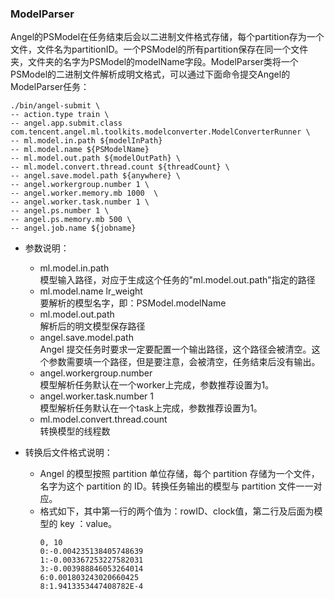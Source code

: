 ### ModelParser
Angel的PSModel在任务结束后会以二进制文件格式存储，每个partition存为一个文件，文件名为partitionID。一个PSModel的所有partition保存在同一个文件夹，文件夹的名字为PSModel的modelName字段。ModelParser类将一个PSModel的二进制文件解析成明文格式，可以通过下面命令提交Angel的ModelParser任务：


```
./bin/angel-submit \
-- action.type train \
-- angel.app.submit.class com.tencent.angel.ml.toolkits.modelconverter.ModelConverterRunner \
-- ml.model.in.path ${modelInPath}
-- ml.model.name ${PSModelName}
-- ml.model.out.path ${modelOutPath} \
-- ml.model.convert.thread.count ${threadCount} \
-- angel.save.model.path ${anywhere} \
-- angel.workergroup.number 1 \
-- angel.worker.memory.mb 1000  \
-- angel.worker.task.number 1 \
-- angel.ps.number 1 \
-- angel.ps.memory.mb 500 \
-- angel.job.name ${jobname}
```

* 参数说明：
    * ml.model.in.path  
      模型输入路径，对应于生成这个任务的"ml.model.out.path"指定的路径
    * ml.model.name lr_weight   
      要解析的模型名字，即：PSModel.modelName
    * ml.model.out.path   
      解析后的明文模型保存路径
    * angel.save.model.path    
      Angel 提交任务时要求一定要配置一个输出路径，这个路径会被清空。这个参数需要填一个路径，但是要注意，会被清空，任务结束后没有输出。
    * angel.workergroup.number   
      模型解析任务默认在一个worker上完成，参数推荐设置为1。
    * angel.worker.task.number 1   \
      模型解析任务默认在一个task上完成，参数推荐设置为1。
    * ml.model.convert.thread.count   
      转换模型的线程数 

* 转换后文件格式说明：
    * Angel 的模型按照 partition 单位存储，每个 partition 存储为一个文件，名字为这个 partition 的 ID。转换任务输出的模型与 partition 文件一一对应。
    * 格式如下，其中第一行的两个值为：rowID、clock值，第二行及后面为模型的 key ：value。
        ```
        0, 10
        0:-0.004235138405748639
        1:-0.003367253227582031
        3:-0.003988846053264014
        6:0.001803243020660425
        8:1.9413353447408782E-4
        ```
        

